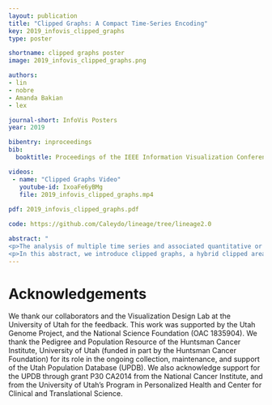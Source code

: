 ```yaml
---
layout: publication
title: "Clipped Graphs: A Compact Time-Series Encoding"
key: 2019_infovis_clipped_graphs
type: poster

shortname: clipped graphs poster
image: 2019_infovis_clipped_graphs.png

authors:
- lin
- nobre
- Amanda Bakian
- lex

journal-short: InfoVis Posters
year: 2019

bibentry: inproceedings
bib:
  booktitle: Proceedings of the IEEE Information Visualization Conference – Posters (InfoVis ’19)

videos:  
 - name: "Clipped Graphs Video" 
   youtube-id: IxoaFe6yBMg
   file: 2019_infovis_clipped_graphs.mp4
   
pdf: 2019_infovis_clipped_graphs.pdf

code: https://github.com/Caleydo/lineage/tree/lineage2.0

abstract: "
<p>The analysis of multiple time series and associated quantitative or categorical attributes is an important task. Air pollution data, for example, is captured along many dimensions. This data is valuable for studying the association between air quality and diseases risks. In these cases, researchers need to view a large amount of data for multiple cases simultaneously, limiting the space that is available for each time series.</p>
<p>In this abstract, we introduce clipped graphs, a hybrid clipped area chart that uses redundant color coding for visualizing time series data with skewed distributions and relatively rare peaks. We designed clipped graphs for use in compact tabular layouts. We use binned color scales for the full data range but clip outliers above a pre-defined threshold. The clipped peaks can be revealed through interaction. We integrate clipped graphs into an existing multivariate data visualization system, which visualizes clinical genealogies and detailed data about individuals in a tabular layout.</p>"
---
```


# Acknowledgements

We thank our collaborators and the Visualization Design Lab at the University of Utah for the feedback. This work was supported by the Utah Genome Project, and the National Science Foundation (OAC 1835904). We thank the Pedigree and Population Resource of the Huntsman Cancer Institute, University of Utah (funded in part by the Huntsman Cancer Foundation) for its role in the ongoing collection, maintenance, and support of the Utah Population Database (UPDB). We also acknowledge support for the UPDB through grant P30 CA2014 from the National Cancer Institute, and from the University of Utah’s Program in Personalized Health and Center for Clinical and Translational Science.

